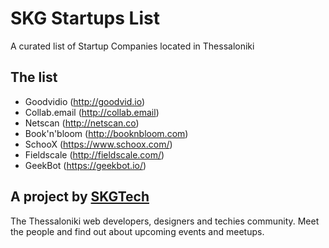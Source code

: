# SKG Startups List
A curated list of Startup Companies located in Thessaloniki

## The list
* Goodvidio (http://goodvid.io)
* Collab.email (http://collab.email)
* Netscan (http://netscan.co)
* Book'n'bloom (http://booknbloom.com)
* SchooX (https://www.schoox.com/)
* Fieldscale (http://fieldscale.com/)
* GeekBot (https://geekbot.io/)

## A project by [SKGTech](http://skgtech.io)
The Thessaloniki web developers, designers and techies community. Meet the people and find out about upcoming events and meetups.
